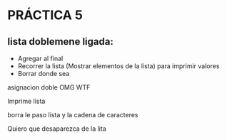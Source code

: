 # PRÁCTICA 5
## lista doblemene ligada:
- Agregar al final
- Recorrer la lista (Mostrar elementos de la lista) para imprimir valores
- Borrar donde sea





asignacion doble OMG WTF

Imprime lista


borra le paso lista y la cadena de caracteres

Quiero que desaparezca de la lita


